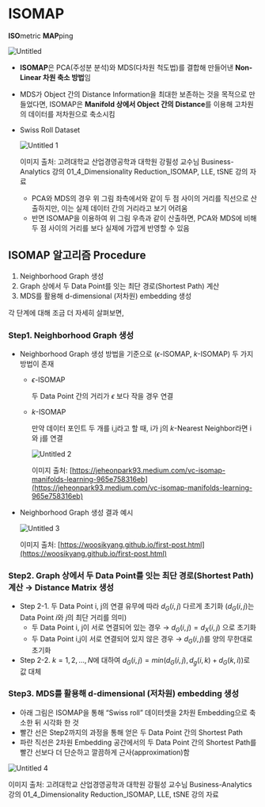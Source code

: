 # ISOMAP

**ISO**metric **MAP**ping

![Untitled](https://user-images.githubusercontent.com/56019094/195226123-5afd2c28-a5a3-4da4-a421-d1aa7ef5c9ee.png)

- **ISOMAP**은 PCA(주성분 분석)와 MDS(다차원 척도법)를 결합해 만들어낸 **Non-Linear 차원 축소 방법**임
- MDS가 Object 간의 Distance Information을 최대한 보존하는 것을 목적으로 만들었다면, ISOMAP은 **Manifold 상에서 Object 간의 Distance**를 이용해 고차원의 데이터를 저차원으로 축소시킴
- Swiss Roll Dataset
    
    ![Untitled 1](https://user-images.githubusercontent.com/56019094/195226126-2068d220-d429-4fd6-9361-a4a881677f6a.png)
    
    이미지 출처: 고려대학교 산업경영공학과 대학원 강필성 교수님 Business-Analytics 강의 01_4_Dimensionality Reduction_ISOMAP, LLE, tSNE 강의 자료
    
    - PCA와 MDS의 경우 위 그림 좌측에서와 같이 두 점 사이의 거리를 직선으로 산출하지만, 이는 실제 데이터 간의 거리라고 보기 어려움
    - 반면 ISOMAP을 이용하여 위 그림 우측과 같이 산출하면, PCA와 MDS에 비해 두 점 사이의 거리를 보다 실제에 가깝게 반영할 수 있음
    

## ISOMAP 알고리즘 Procedure

1. Neighborhood Graph 생성
2. Graph 상에서 두 Data Point를 잇는 최단 경로(Shortest Path) 계산
3. MDS를 활용해 d-dimensional (저차원) embedding 생성

각 단계에 대해 조금 더 자세히 살펴보면,

### Step1. Neighborhood Graph 생성

- Neighborhood Graph 생성 방법을 기준으로 ($\epsilon$-ISOMAP, $k$-ISOMAP) 두 가지 방법이 존재
    - $\epsilon$-ISOMAP
        
        두 Data Point 간의 거리가 $\epsilon$ 보다 작을 경우 연결
        
    - $k$-ISOMAP
        
        만약 데이터 포인트 두 개를 i,j라고 할 때, i가 j의 $k$-Nearest Neighbor라면 i와 j를 연결
        
        ![Untitled 2](https://user-images.githubusercontent.com/56019094/195226127-460e873e-4bae-4ea2-95f8-0e314bb9e844.png)

        
        이미지 출처: [https://jeheonpark93.medium.com/vc-isomap-manifolds-learning-965e758316eb](https://jeheonpark93.medium.com/vc-isomap-manifolds-learning-965e758316eb)
        
- Neighborhood Graph 생성 결과 예시
    
    ![Untitled 3](https://user-images.githubusercontent.com/56019094/195226130-2c72823d-87ed-4196-9b8a-a600b575bb9b.png)

    
    이미지 출처: [https://woosikyang.github.io/first-post.html](https://woosikyang.github.io/first-post.html)
    

### Step2. Graph 상에서 두 Data Point를 잇는 최단 경로(Shortest Path) 계산 → Distance Matrix 생성

- Step 2-1. 두 Data Point i, j의 연결 유무에 따라 $d_G(i,j)$ 다르게 초기화 
               ($d_G(i,j)$는 Data Point $i$와 $j$의 최단 거리를 의미)
    - 두 Data Point i, j이 서로 연결되어 있는 경우 → $d_G(i,j) = d_X(i,j)$ 으로 초기화
    - 두 Data Point i,j이 서로 연결되어 있지 않은 경우 → $d_G(i,j)$를 양의 무한대로 초기화
- Step 2-2.  $k = 1, 2, ..., N$에 대하여 $d_G(i,j) = min(d_G(i,j), d_g(i,k) + d_G(k,i))$로 값 대체

### Step3. MDS를 활용해 d-dimensional (저차원) embedding 생성

- 아래 그림은 ISOMAP을 통해 “Swiss roll” 데이터셋을 2차원 Embedding으로 축소한 뒤 시각화 한 것
- 빨간 선은 Step2까지의 과정을 통해 얻은 두 Data Point 간의 Shortest Path
- 파란 직선은 2차원 Embedding 공간에서의 두 Data Point 간의 Shortest Path를 빨간 선보다 더 단순하고 깔끔하게 근사(approximation)함

![Untitled 4](https://user-images.githubusercontent.com/56019094/195226132-59dec371-1f39-4dd7-8cd8-51f1c538ab68.png)


이미지 출처: 고려대학교 산업경영공학과 대학원 강필성 교수님 Business-Analytics 강의 01_4_Dimensionality Reduction_ISOMAP, LLE, tSNE 강의 자료
